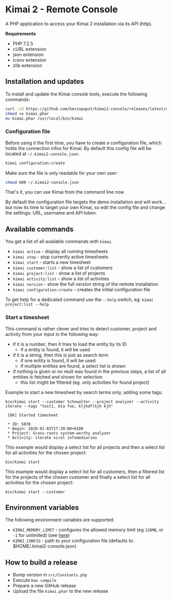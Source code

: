 # Kimai 2 - Remote Console

A PHP application to access your Kimai 2 installation via its API (http).

**Requirements**

- PHP 7.2.5
- cURL extension
- json extension
- iconv extension
- zlib extension

## Installation and updates

To install and update the Kimai console tools, execute the following commands: 

```bash
curl -LO https://github.com/kevinpapst/kimai2-console/releases/latest/download/kimai.phar
chmod +x kimai.phar
mv kimai.phar /usr/local/bin/kimai
```

### Configuration file

Before using it the first time, you have to create a configuration file, which holds the connection infos for Kimai.
By default this config file will be located at `~/.kimai2-console.json`:

```bash
kimai configuration:create
```

Make sure the file is only readable for your own user:
 
```bash
chmod 600 ~/.kimai2-console.json
```

That's it, you can use Kimai from the command line now.

By default the configuration file targets the demo installation and will work... but now its time to target your own Kimai, so 
edit the config file and change the settings: URL, username and API token.

## Available commands

You get a list of all available commands with `kimai`.

- `kimai active` - display all running timesheets
- `kimai stop` - stop currently active timesheets
- `kimai start` - starts a new timesheet
- `kimai customer:list` - show a list of customers
- `kimai project:list` - show a list of projects
- `kimai activity:list` - show a list of activities
- `kimai version` - show the full version string of the remote installation
- `kimai configuration:create` - creates the initial configuration file

To get help for a dedicated command use the `--help` switch, eg: `kimai project:list --help`

### Start a timesheet

This command is rather clever and tries to detect customer, project and activity from your input in the following way:

- if it is a number, then it tries to load the entity by its ID
  - if a entity is found, it will be used
- if it is a string, then this is just as search term
  - if one entity is found, it will be used
  - if multiple entities are found, a select list is shown
- if nothing is given or no reult was found in the previous steps, a list of all entities is fetched and shown for selection
  - this list might be filtered (eg. only activities for found project)

Example to start a new timesheet by search terms only, adding some tags: 
```
bin/kimai start --customer Schowalter --project analyzer --activity iterate --tags "test1, bla foo, kljhdflkjh kjh"

 [OK] Started timesheet                                                                                                 

 * ID: 5070
 * Begin: 2020-01-03T17:39:00+0100
 * Project: Grass-roots system-worthy analyzer
 * Activity: iterate viral infomediaries
```

This example would display a select list for all projects and then a select list for all activities for the chosen project: 
```
bin/kimai start
```

This example would display a select list for all customers, then a filtered list for the projects of the chosen customer and finally a select list for all activities for the chosen project: 
```
bin/kimai start --customer
```


## Environment variables

The following environment variables are supported:

- `KIMAI_MEMORY_LIMIT` - configures the allowed memory limit (eg `128MB`, or `-1` for unlimited) (see [here](https://www.php.net/manual/en/ini.core.php#ini.memory-limit)) 
- `KIMAI_CONFIG` - path to your configuration file (defaults to: $HOME/.kimai2-console.json) 

## How to build a release

- Bump version in `src/Constants.php`
- Execute `box compile`
- Prepare a new GitHub release
- Upload the file `kimai.phar` to the new release
